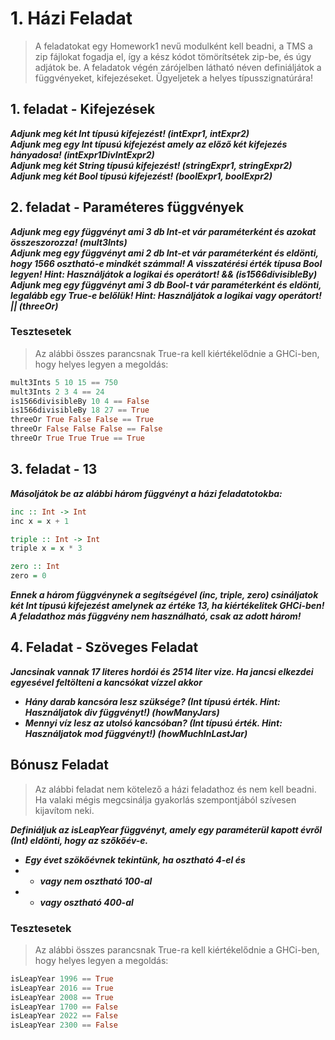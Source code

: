 # 1. Házi Feladat
> A feladatokat egy Homework1 nevű modulként kell beadni, a TMS a zip fájlokat fogadja el, így a kész kódot tömörítsétek zip-be, és úgy adjátok be. A feladatok végén zárójelben látható néven definiáljátok a függvényeket, kifejezéseket. Ügyeljetek a helyes típusszignatúrára!

## 1. feladat - Kifejezések
***Adjunk meg két Int típusú kifejezést! (intExpr1, intExpr2)***\
***Adjunk meg egy Int típusú kifejezést amely az előző két kifejezés hányadosa! (intExpr1DivIntExpr2)***\
***Adjunk meg két String típusú kifejezést! (stringExpr1, stringExpr2)***\
***Adjunk meg két Bool típusú kifejezést! (boolExpr1, boolExpr2)***

## 2. feladat - Paraméteres függvények
***Adjunk meg egy függvényt ami 3 db Int-et vár paraméterként és azokat összeszorozza! (mult3Ints)***\
***Adjunk meg egy függvényt ami 2 db Int-et vár paraméterként és eldönti, hogy 1566 osztható-e mindkét számmal! A visszatérési érték típusa Bool legyen! Hint: Használjátok a logikai és operátort! && (is1566divisibleBy)***\
***Adjunk meg egy függvényt ami 3 db Bool-t vár paraméterként és eldönti, legalább egy True-e belőlük! Hint: Használjátok a logikai vagy operátort! || (threeOr)***

### Tesztesetek
> Az alábbi összes parancsnak True-ra kell kiértékelődnie a GHCi-ben, hogy helyes legyen a megoldás:
```haskell
mult3Ints 5 10 15 == 750
mult3Ints 2 3 4 == 24
is1566divisibleBy 10 4 == False
is1566divisibleBy 18 27 == True
threeOr True False False == True
threeOr False False False == False
threeOr True True True == True
```

## 3. feladat - 13
***Másoljátok be az alábbi három függvényt a házi feladatotokba:***
```haskell
inc :: Int -> Int
inc x = x + 1

triple :: Int -> Int
triple x = x * 3

zero :: Int
zero = 0
```
***Ennek a három függvénynek a segítségével (inc, triple, zero) csináljatok két Int típusú kifejezést amelynek az értéke 13, ha kiértékelitek GHCi-ben! A feladathoz más függvény nem használható, csak az adott három!***

## 4. Feladat - Szöveges Feladat
***Jancsinak vannak 17 literes hordói és 2514 liter vize. Ha jancsi elkezdei egyesével feltölteni a kancsókat vízzel akkor***
- ***Hány darab kancsóra lesz szüksége? (Int típusú érték. Hint: Használjatok div függvényt!) (howManyJars)***
- ***Mennyi víz lesz az utolsó kancsóban? (Int típusú érték. Hint: Használjatok mod függvényt!) (howMuchInLastJar)***

## Bónusz Feladat
> Az alábbi feladat nem kötelező a házi feladathoz és nem kell beadni. Ha valaki mégis megcsinálja gyakorlás szempontjából szívesen kijavítom neki.

***Definiáljuk az isLeapYear függvényt, amely egy paraméterül kapott évről (Int) eldönti, hogy az szőkőév-e.***

- ***Egy évet szökőévnek tekintünk, ha osztható 4-el és***
- - ***vagy nem osztható 100-al***
- - ***vagy osztható 400-al***

### Tesztesetek
> Az alábbi összes parancsnak True-ra kell kiértékelődnie a GHCi-ben, hogy helyes legyen a megoldás:
```haskell
isLeapYear 1996 == True
isLeapYear 2016 == True
isLeapYear 2008 == True
isLeapYear 1700 == False
isLeapYear 2022 == False
isLeapYear 2300 == False
```